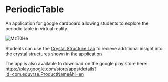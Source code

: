 # PeriodicTable
An application for google cardboard allowing students to explore the periodic table in virtual reality.

![MzT0He](http://i.makeagif.com/media/9-28-2016/MzT0He.gif)

Students can use the [Crystal Structure Lab](https://github.com/martymarkenson/PeriodicTable/blob/master/Crystal%20Structure%20Lab.md) to recieve additional insight into the crystal structures shown in the application

The app is also available to download on the google play store here: https://play.google.com/store/apps/details?id=com.eduvrse.ProductName&hl=en
